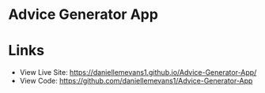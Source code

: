 # Advice Generator App



# Links

- View Live Site: https://daniellemevans1.github.io/Advice-Generator-App/
- View Code: https://github.com/daniellemevans1/Advice-Generator-App